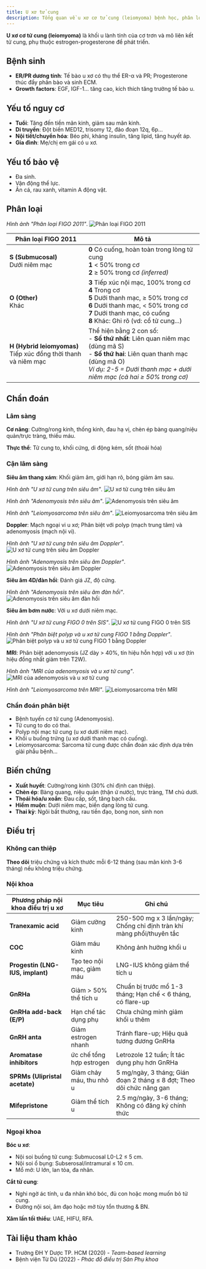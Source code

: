 ```yaml
---
title: U xơ tử cung
description: Tổng quan về u xơ cơ tử cung (leiomyoma) bệnh học, phân loại, chẩn đoán và điều trị nội - ngoại khoa.
---
```


**U xơ cơ tử cung (leiomyoma)** là khối u lành tính của cơ trơn và mô liên kết tử cung, phụ thuộc estrogen-progesterone để phát triển.

## Bệnh sinh

- **ER/PR dương tính**: Tế bào u xơ có thụ thể ER-α và PR; Progesterone thúc đẩy phân bào và sinh ECM.
- **Growth factors**: EGF, IGF-1... tăng cao, kích thích tăng trưởng tế bào u.

## Yếu tố nguy cơ

- **Tuổi**: Tăng đến tiền mãn kinh, giảm sau mãn kinh.
- **Di truyền**: Đột biến MED12, trisomy 12, đảo đoạn 12q, 6p...
- **Nội tiết/chuyển hóa**: Béo phì, kháng insulin, tăng lipid, tăng huyết áp.
- **Gia đình**: Mẹ/chị em gái có u xơ.

## Yếu tố bảo vệ

- Đa sinh.
- Vận động thể lực.
- Ăn cá, rau xanh, vitamin A động vật.

## Phân loại

_Hình ảnh "Phân loại FIGO 2011"_.
![Phân loại FIGO 2011](./_images/phan-loai-u-xo-tu-cung-figo-2011.jpg)

| Phân loại FIGO 2011                                               | Mô tả                                                                                                                                                                                                               |
| ----------------------------------------------------------------- | ------------------------------------------------------------------------------------------------------------------------------------------------------------------------------------------------------------------- |
| **S (Submucosal)**<br>Dưới niêm mạc                               | **0** Có cuống, hoàn toàn trong lòng tử cung<br>**1** < 50% trong cơ<br>**2** ≥ 50% trong cơ _(inferred)_                                                                                                           |
| **O (Other)**<br>Khác                                             | **3** Tiếp xúc nội mạc, 100% trong cơ<br>**4** Trong cơ<br>**5** Dưới thanh mạc, ≥ 50% trong cơ<br>**6** Dưới thanh mạc, < 50% trong cơ<br>**7** Dưới thanh mạc, có cuống<br>**8** Khác: Ghi rõ (vd: cổ tử cung...) |
| **H (Hybrid leiomyomas)**<br>Tiếp xúc đồng thời thanh và niêm mạc | Thể hiện bằng 2 con số:<br>- **Số thứ nhất**: Liên quan niêm mạc (dùng mã S)<br>- **Số thứ hai**: Liên quan thanh mạc (dùng mã O)<br>_Ví dụ: 2-5 = Dưới thanh mạc + dưới niêm mạc (cả hai ≥ 50% trong cơ)_          |

## Chẩn đoán

### Lâm sàng

**Cơ năng**: Cường/rong kinh, thống kinh, đau hạ vị, chèn ép bàng quang/niệu quản/trực tràng, thiếu máu.

**Thực thể**: Tử cung to, khối cứng, di động kém, sốt (thoái hóa)

### Cận lâm sàng

**Siêu âm thang xám**: Khối giảm âm, giới hạn rõ, bóng giảm âm sau.

_Hình ảnh "U xơ tử cung trên siêu âm"_.
![U xơ tử cung trên siêu âm](./_images/u-xo-tu-cung-tren-sieu-am.png)

_Hình ảnh "Adenomyosis trên siêu âm"_.
![Adenomyosis trên siêu âm](./_images/adenomyosis-tren-sieu-am.png)

_Hình ảnh "Leiomyosarcoma trên siêu âm"_.
![Leiomyosarcoma trên siêu âm](./_images/leiomyosarcoma-tren-sieu-am.png)

**Doppler**: Mạch ngoại vi u xơ; Phân biệt với polyp (mạch trung tâm) và adenomyosis (mạch nội vi).

_Hình ảnh "U xơ tử cung trên siêu âm Doppler"_.
![U xơ tử cung trên siêu âm Doppler](./_images/u-xo-tu-cung-tren-sieu-am-doppler.png)

_Hình ảnh "Adenomyosis trên siêu âm Doppler"_.
![Adenomyosis trên siêu âm Doppler](./_images/adenomyosis-tren-sieu-am-doppler.png)

**Siêu âm 4D/đàn hồi**: Đánh giá JZ, độ cứng.

_Hình ảnh "Adenomyosis trên siêu âm đàn hồi"_.
![Adenomyosis trên siêu âm đàn hồi](./_images/adenomyosis-tren-sieu-am-dan-hoi.png)

**Siêu âm bơm nước**: Với u xơ dưới niêm mạc.

_Hình ảnh "U xơ tử cung FIGO 0 trên SIS"_.
![U xơ tử cung FIGO 0 trên SIS](./_images/u-xo-tu-cung-figo-0-qua-sis.png)

_Hình ảnh "Phân biệt polyp và u xơ tử cung FIGO 1 bằng Doppler"_.
![Phân biệt polyp và u xơ tử cung FIGO 1 bằng Doppler](./_images/phan-biet-polyp-va-u-xo-tu-cung-figo-1-bang-doppler.png)

**MRI**: Phân biệt adenomyosis (JZ dày > 40%, tín hiệu hỗn hợp) với u xơ (tín hiệu đồng nhất giảm trên T2W).

_Hình ảnh "MRI của adenomyosis và u xơ tử cung"_.
![MRI của adenomyosis và u xơ tử cung](./_images/adenomyosis-u-xo-tu-cung-tren-mri.png)

_Hình ảnh "Leiomyosarcoma trên MRI"_.
![Leiomyosarcoma trên MRI](./_images/leiomyosarcoma-tren-mri.png)

### Chẩn đoán phân biệt

- Bệnh tuyến cơ tử cung (Adenomyosis).
- Tử cung to do có thai.
- Polyp nội mạc tử cung (u xơ dưới niêm mạc).
- Khối u buồng trứng (u xơ dưới thanh mạc có cuống).
- Leiomyosarcoma: Sarcoma tử cung được chẩn đoán xác định dựa trên giải phẫu bệnh...

## Biến chứng

- **Xuất huyết**: Cường/rong kinh (30% chỉ định can thiệp).
- **Chèn ép**: Bàng quang, niệu quản (thận ứ nước), trực tràng, TM chủ dưới.
- **Thoái hóa/u xoắn**: Đau cấp, sốt, tăng bạch cầu.
- **Hiếm muộn**: Dưới niêm mạc, biến dạng lòng tử cung.
- **Thai kỳ**: Ngôi bất thường, rau tiền đạo, bong non, sinh non

## Điều trị

### Không can thiệp

**Theo dõi** triệu chứng và kích thước mỗi 6-12 tháng (sau mãn kinh 3-6 tháng) nếu không triệu chứng.

### Nội khoa

| Phương pháp nội khoa điều trị u xơ | Mục tiêu                  | Ghi chú                                                               |
| ---------------------------------- | ------------------------- | --------------------------------------------------------------------- |
| **Tranexamic acid**                | Giảm cường kinh           | 250-500 mg x 3 lần/ngày; Chống chỉ định tràn khí màng phổi/thuyên tắc |
| **COC**                            | Giảm máu kinh             | Không ảnh hưởng khối u                                                |
| **Progestin (LNG-IUS, implant)**   | Tạo teo nội mạc, giảm máu | LNG-IUS không giảm thể tích u                                         |
| **GnRHa**                          | Giảm > 50% thể tích u     | Chuẩn bị trước mổ 1-3 tháng; Hạn chế < 6 tháng, có flare-up           |
| **GnRHa add-back (E/P)**           | Hạn chế tác dụng phụ      | Chưa chứng minh giảm khối u thêm                                      |
| **GnRH anta**                      | Giảm estrogen nhanh       | Tránh flare-up; Hiệu quả tương đương GnRHa                            |
| **Aromatase inhibitors**           | ức chế tổng hợp estrogen  | Letrozole 12 tuần; Ít tác dụng phụ hơn GnRHa                          |
| **SPRMs (Ulipristal acetate)**     | Giảm chảy máu, thu nhỏ u  | 5 mg/ngày, 3 tháng; Gián đoạn 2 tháng ≤ 8 đợt; Theo dõi chức năng gan |
| **Mifepristone**                   | Giảm thể tích u           | 2.5 mg/ngày, 3-6 tháng; Không có đăng ký chính thức                   |

### Ngoại khoa

**Bóc u xơ**:

- Nội soi buồng tử cung: Submucosal L0-L2 ≤ 5 cm.
- Nội soi ổ bụng: Subserosal/intramural ≤ 10 cm.
- Mổ mở: U lớn, lan tỏa, đa nhân.

**Cắt tử cung**:

- Nghi ngờ ác tính, u đa nhân khó bóc, đủ con hoặc mong muốn bỏ tử cung.
- Đường nội soi, âm đạo hoặc mở tùy tổn thương & BN.

**Xâm lấn tối thiểu**: UAE, HIFU, RFA.

## Tài liệu tham khảo

- Trường ĐH Y Dược TP. HCM (2020) - _Team-based learning_
- Bệnh viện Từ Dũ (2022) - _Phác đồ điều trị Sản Phụ khoa_
